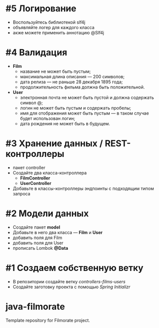 # #5 Логирование
- Воспользуйтесь библиотекой slf4j
- объявляйте логер для каждого класса
- акже можете применить аннотацию @Slf4j

# #4 Валидация
- **Film**
  - название не может быть пустым;
  - максимальная длина описания — 200 символов;
  - дата релиза — не раньше 28 декабря 1895 года;
  - продолжительность фильма должна быть положительной.
- **User**
  - электронная почта не может быть пустой и должна содержать символ @;
  - логин не может быть пустым и содержать пробелы;
  - имя для отображения может быть пустым — в таком случае будет использован логин;
  - дата рождения не может быть в будущем.
# #3 Хранение данных / REST-контроллеры
- пакет controller
- Создайте два класса-контроллера
  - **FilmController**
  - **UserController**
- Добавьте в классы-контроллеры эндпоинты с подходящим типом запроса

# #2 Модели данных
- Создайте пакет **model**
- Добавьте в него два класса — **Film** и **User**
- добавить поля для Film
- добавить поля для User
- прописать Lombok **@Data**

# #1 Создаем собственную ветку
 - В репозитории создайте ветку *controllers-films-users*
 - Создайте заготовку проекта с помощью *Spring Initializr*

# java-filmorate
Template repository for Filmorate project.
